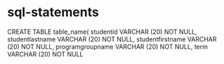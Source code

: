 # sql-statements
CREATE TABLE table_name( studentid VARCHAR (20) NOT NULL, studentlastname VARCHAR (20) NOT NULL, studentfirstname VARCHAR (20) NOT NULL, programgroupname VARCHAR (20) NOT NULL, term VARCHAR (20) NOT NULL
